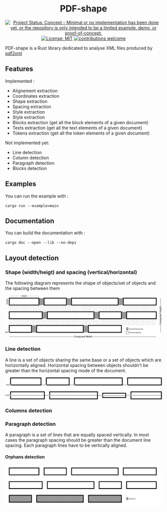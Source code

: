 <div align="center">

# PDF-shape

[![Project Status: Concept – Minimal or no implementation has been done yet, or the repository is only intended to be a limited example, demo, or proof-of-concept.](https://www.repostatus.org/badges/latest/concept.svg)](https://www.repostatus.org/#concept)
[![License: MIT](https://img.shields.io/badge/License-MIT-yellow.svg)](https://opensource.org/licenses/MIT)
[![contributions welcome](https://img.shields.io/badge/contributions-welcome-brightgreen.svg?style=flat)]()

</div>

PDF-shape is a Rust library dedicated to analyse XML files produced by [pdf2xml](https://github.com/kermitt2/pdf2xml)

## Features

Implemented :

- Alignement extraction
- Coordinates extraction
- Shape extraction
- Spacing extraction
- Style extraction
- Style extraction
- Blocks extraction (get all the block elements of a given document)
- Texts extraction (get all the text elements of a given document)
- Tokens extraction (get all the token elements of a given document)

Not implemented yet:

- Line detection
- Column detection
- Paragraph detection
- Blocks detection

## Examples

You can run the example with :

```
cargo run --example=main
```

## Documentation

You can build the documentation with :

```
cargo doc --open --lib --no-deps
```

## Layout detection

### Shape (width/heigt) and spacing (vertical/horizontal)

The following diagram represents the shape of objects/set of objects and the spacing between them

![Diagram Shape and Objects](./images/shape.svg)

### Line detection

A line is a set of objects sharing the same base or a set of objects which are horizontally aligned. Horizontal spacing between objects shouldn't be greater than the horizontal spacing mode of the document.

![Diagram lines detection](./images/lines.svg)

### Columns detection

### Paragraph detection

A paragraph is a set of lines that are equally spaced vertically. In most cases the paragraph spacing should be greater than the document line spacing. Each paragraph lines have to be vertically aligned.

#### Orphans detection

![Diagram orphans detection](./images/orphans.svg)
